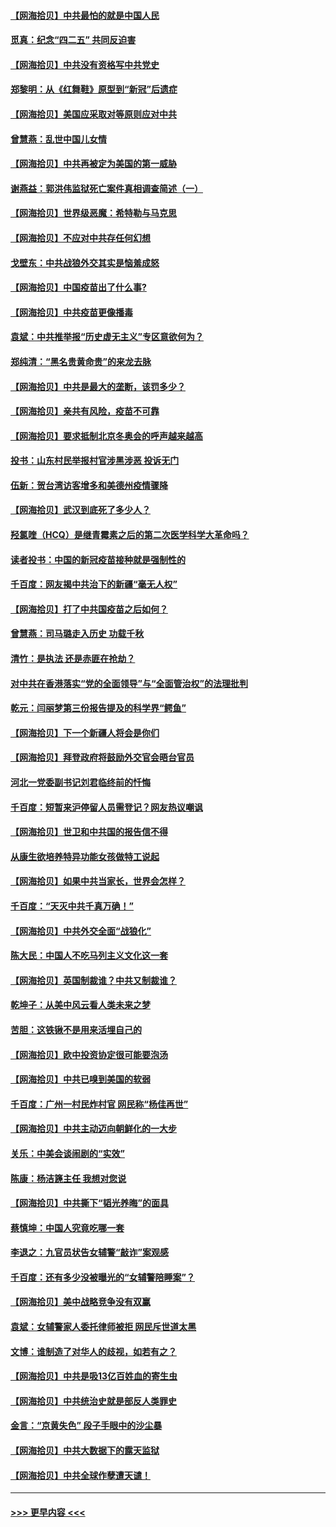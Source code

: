#### [【网海拾贝】中共最怕的就是中国人民](../pages/nsc993/n12894705.md?t=04220802) 
#### [觅真：纪念“四二五” 共同反迫害](../pages/nsc993/n12894553.md?t=04220802) 
#### [【网海拾贝】中共没有资格写中共党史](../pages/nsc993/n12892231.md?t=04220802) 
#### [郑黎明：从《红舞鞋》原型到“新冠”后遗症](../pages/nsc993/n12890469.md?t=04220802) 
#### [【网海拾贝】美国应采取对等原则应对中共](../pages/nsc993/n12889176.md?t=04220802) 
#### [曾慧燕：乱世中国儿女情](../pages/nsc993/n12887931.md?t=04220802) 
#### [【网海拾贝】中共再被定为美国的第一威胁](../pages/nsc993/n12887580.md?t=04220802) 
#### [谢燕益：郭洪伟监狱死亡案件真相调查简述（一）](../pages/nsc993/n12885648.md?t=04220802) 
#### [【网海拾贝】世界级恶魔：希特勒与马克思](../pages/nsc993/n12884062.md?t=04220802) 
#### [【网海拾贝】不应对中共存任何幻想](../pages/nsc993/n12881460.md?t=04220802) 
#### [戈壁东：中共战狼外交其实是恼羞成怒](../pages/nsc993/n12880392.md?t=04220802) 
#### [【网海拾贝】中国疫苗出了什么事?](../pages/nsc993/n12879124.md?t=04220802) 
#### [【网海拾贝】中共疫苗更像播毒](../pages/nsc993/n12876631.md?t=04220802) 
#### [袁斌：中共推举报“历史虚无主义”专区意欲何为？](../pages/nsc993/n12876530.md?t=04220802) 
#### [郑纯清：“黑名贵黄命贵”的来龙去脉](../pages/nsc993/n12875589.md?t=04220802) 
#### [【网海拾贝】中共是最大的垄断，该罚多少？](../pages/nsc993/n12874006.md?t=04220802) 
#### [【网海拾贝】亲共有风险，疫苗不可靠](../pages/nsc993/n12872224.md?t=04220802) 
#### [【网海拾贝】要求抵制北京冬奥会的呼声越来越高](../pages/nsc993/n12868962.md?t=04220802) 
#### [投书：山东村民举报村官涉黑涉恶 投诉无门](../pages/nsc993/n12869726.md?t=04220802) 
#### [伍新：贺台湾访客增多和美德州疫情骤降](../pages/nsc993/n12865651.md?t=04220802) 
#### [【网海拾贝】武汉到底死了多少人？](../pages/nsc993/n12863707.md?t=04220802) 
#### [羟氯喹（HCQ）是继青霉素之后的第二次医学科学大革命吗？](../pages/nsc993/n12638564.md?t=04220802) 
#### [读者投书：中国的新冠疫苗接种就是强制性的](../pages/nsc993/n12859932.md?t=04220802) 
#### [千百度：网友揭中共治下的新疆“毫无人权”](../pages/nsc993/n12858385.md?t=04220802) 
#### [【网海拾贝】打了中共国疫苗之后如何？](../pages/nsc993/n12857866.md?t=04220802) 
#### [曾慧燕：司马璐走入历史 功载千秋](../pages/nsc993/n12856996.md?t=04220802) 
#### [清竹：是执法 还是赤匪在抢劫？](../pages/nsc993/n12856952.md?t=04220802) 
#### [对中共在香港落实“党的全面领导”与“全面管治权”的法理批判](../pages/nsc993/n12856929.md?t=04220802) 
#### [乾元：闫丽梦第三份报告提及的科学界“鳄鱼”](../pages/nsc993/n12855985.md?t=04220802) 
#### [【网海拾贝】下一个新疆人将会是你们](../pages/nsc993/n12855864.md?t=04220802) 
#### [【网海拾贝】拜登政府将鼓励外交官会晤台官员](../pages/nsc993/n12853615.md?t=04220802) 
#### [河北一党委副书记刘君临终前的忏悔](../pages/nsc993/n12849420.md?t=04220802) 
#### [千百度：短暂来沪停留人员需登记？网友热议嘲讽](../pages/nsc993/n12853497.md?t=04220802) 
#### [【网海拾贝】世卫和中共国的报告信不得](../pages/nsc993/n12850902.md?t=04220802) 
#### [从康生欲培养特异功能女孩做特工说起](../pages/nsc993/n12849289.md?t=04220802) 
#### [【网海拾贝】如果中共当家长，世界会怎样？](../pages/nsc993/n12848436.md?t=04220802) 
#### [千百度：“天灭中共千真万确！”](../pages/nsc993/n12845659.md?t=04220802) 
#### [【网海拾贝】中共外交全面“战狼化”](../pages/nsc993/n12845607.md?t=04220802) 
#### [陈大民：中国人不吃马列主义文化这一套](../pages/nsc993/n12842496.md?t=04220802) 
#### [【网海拾贝】英国制裁谁？中共又制裁谁？](../pages/nsc993/n12840909.md?t=04220802) 
#### [乾坤子：从美中风云看人类未来之梦](../pages/nsc993/n12840590.md?t=04220802) 
#### [苦胆：这铁锹不是用来活埋自己的](../pages/nsc993/n12839512.md?t=04220802) 
#### [【网海拾贝】欧中投资协定很可能要泡汤](../pages/nsc993/n12835122.md?t=04220802) 
#### [【网海拾贝】中共已嗅到美国的软弱](../pages/nsc993/n12832411.md?t=04220802) 
#### [千百度：广州一村民炸村官 网民称“杨佳再世”](../pages/nsc993/n12832380.md?t=04220802) 
#### [【网海拾贝】中共主动迈向朝鲜化的一大步](../pages/nsc993/n12829887.md?t=04220802) 
#### [关乐：中美会谈闹剧的“实效”](../pages/nsc993/n12826698.md?t=04220802) 
#### [陈康：杨洁篪主任  我想对您说](../pages/nsc993/n12826609.md?t=04220802) 
#### [【网海拾贝】中共撕下“韬光养晦”的面具](../pages/nsc993/n12826459.md?t=04220802) 
#### [蔡慎坤：中国人究竟吃哪一套](../pages/nsc993/n12826010.md?t=04220802) 
#### [李退之：九官员状告女辅警“敲诈”案观感](../pages/nsc993/n12823984.md?t=04220802) 
#### [千百度：还有多少没被曝光的“女辅警陪睡案”？](../pages/nsc993/n12822136.md?t=04220802) 
#### [【网海拾贝】美中战略竞争没有双赢](../pages/nsc993/n12822105.md?t=04220802) 
#### [袁斌：女辅警家人委托律师被拒 网民斥世道太黑](../pages/nsc993/n12822004.md?t=04220802) 
#### [文博：谁制造了对华人的歧视，如若有之？](../pages/nsc993/n12821635.md?t=04220802) 
#### [【网海拾贝】中共是吸13亿百姓血的寄生虫](../pages/nsc993/n12819191.md?t=04220802) 
#### [【网海拾贝】中共统治史就是部反人类罪史](../pages/nsc993/n12816738.md?t=04220802) 
#### [金言：“京黄失色” 段子手眼中的沙尘暴](../pages/nsc993/n12815700.md?t=04220802) 
#### [【网海拾贝】中共大数据下的露天监狱](../pages/nsc993/n12811075.md?t=04220802) 
#### [【网海拾贝】中共全球作孽遭天谴！](../pages/nsc993/n12810258.md?t=04220802) 

----
#### [ >>> 更早内容 <<< ](../indexes/nsc993-earlier.md)

